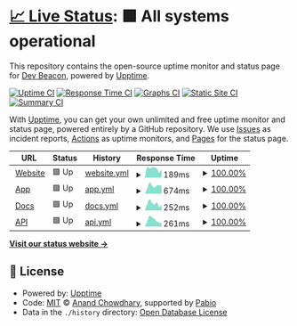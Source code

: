 # [📈 Live Status](https://status.devbeacon.io): <!--live status--> **🟩 All systems operational**

This repository contains the open-source uptime monitor and status page for [Dev Beacon](https://devbeacon.io/), powered by [Upptime](https://github.com/upptime/upptime).

[![Uptime CI](https://github.com/devbeacon-io/status/workflows/Uptime%20CI/badge.svg)](https://github.com/devbeacon-io/status/actions?query=workflow%3A%22Uptime+CI%22)
[![Response Time CI](https://github.com/devbeacon-io/status/workflows/Response%20Time%20CI/badge.svg)](https://github.com/devbeacon-io/status/actions?query=workflow%3A%22Response+Time+CI%22)
[![Graphs CI](https://github.com/devbeacon-io/status/workflows/Graphs%20CI/badge.svg)](https://github.com/devbeacon-io/status/actions?query=workflow%3A%22Graphs+CI%22)
[![Static Site CI](https://github.com/devbeacon-io/status/workflows/Static%20Site%20CI/badge.svg)](https://github.com/devbeacon-io/status/actions?query=workflow%3A%22Static+Site+CI%22)
[![Summary CI](https://github.com/devbeacon-io/status/workflows/Summary%20CI/badge.svg)](https://github.com/devbeacon-io/status/actions?query=workflow%3A%22Summary+CI%22)

With [Upptime](https://upptime.js.org), you can get your own unlimited and free uptime monitor and status page, powered entirely by a GitHub repository. We use [Issues](https://github.com/devbeacon-io/status/issues) as incident reports, [Actions](https://github.com/devbeacon-io/status/actions) as uptime monitors, and [Pages](https://status.devbeacon.io) for the status page.

<!--start: status pages-->
<!-- This summary is generated by Upptime (https://github.com/upptime/upptime) -->
<!-- Do not edit this manually, your changes will be overwritten -->
<!-- prettier-ignore -->
| URL | Status | History | Response Time | Uptime |
| --- | ------ | ------- | ------------- | ------ |
| <img alt="" src="https://icons.duckduckgo.com/ip3/devbeacon.io.ico" height="13"> [Website](https://devbeacon.io) | 🟩 Up | [website.yml](https://github.com/devbeacon-io/status/commits/HEAD/history/website.yml) | <details><summary><img alt="Response time graph" src="./graphs/website/response-time-week.png" height="20"> 189ms</summary><br><a href="https://status.devbeacon.io/history/website"><img alt="Response time 188" src="https://img.shields.io/endpoint?url=https%3A%2F%2Fraw.githubusercontent.com%2Fdevbeacon-io%2Fstatus%2FHEAD%2Fapi%2Fwebsite%2Fresponse-time.json"></a><br><a href="https://status.devbeacon.io/history/website"><img alt="24-hour response time 178" src="https://img.shields.io/endpoint?url=https%3A%2F%2Fraw.githubusercontent.com%2Fdevbeacon-io%2Fstatus%2FHEAD%2Fapi%2Fwebsite%2Fresponse-time-day.json"></a><br><a href="https://status.devbeacon.io/history/website"><img alt="7-day response time 189" src="https://img.shields.io/endpoint?url=https%3A%2F%2Fraw.githubusercontent.com%2Fdevbeacon-io%2Fstatus%2FHEAD%2Fapi%2Fwebsite%2Fresponse-time-week.json"></a><br><a href="https://status.devbeacon.io/history/website"><img alt="30-day response time 181" src="https://img.shields.io/endpoint?url=https%3A%2F%2Fraw.githubusercontent.com%2Fdevbeacon-io%2Fstatus%2FHEAD%2Fapi%2Fwebsite%2Fresponse-time-month.json"></a><br><a href="https://status.devbeacon.io/history/website"><img alt="1-year response time 188" src="https://img.shields.io/endpoint?url=https%3A%2F%2Fraw.githubusercontent.com%2Fdevbeacon-io%2Fstatus%2FHEAD%2Fapi%2Fwebsite%2Fresponse-time-year.json"></a></details> | <details><summary><a href="https://status.devbeacon.io/history/website">100.00%</a></summary><a href="https://status.devbeacon.io/history/website"><img alt="All-time uptime 100.00%" src="https://img.shields.io/endpoint?url=https%3A%2F%2Fraw.githubusercontent.com%2Fdevbeacon-io%2Fstatus%2FHEAD%2Fapi%2Fwebsite%2Fuptime.json"></a><br><a href="https://status.devbeacon.io/history/website"><img alt="24-hour uptime 100.00%" src="https://img.shields.io/endpoint?url=https%3A%2F%2Fraw.githubusercontent.com%2Fdevbeacon-io%2Fstatus%2FHEAD%2Fapi%2Fwebsite%2Fuptime-day.json"></a><br><a href="https://status.devbeacon.io/history/website"><img alt="7-day uptime 100.00%" src="https://img.shields.io/endpoint?url=https%3A%2F%2Fraw.githubusercontent.com%2Fdevbeacon-io%2Fstatus%2FHEAD%2Fapi%2Fwebsite%2Fuptime-week.json"></a><br><a href="https://status.devbeacon.io/history/website"><img alt="30-day uptime 100.00%" src="https://img.shields.io/endpoint?url=https%3A%2F%2Fraw.githubusercontent.com%2Fdevbeacon-io%2Fstatus%2FHEAD%2Fapi%2Fwebsite%2Fuptime-month.json"></a><br><a href="https://status.devbeacon.io/history/website"><img alt="1-year uptime 100.00%" src="https://img.shields.io/endpoint?url=https%3A%2F%2Fraw.githubusercontent.com%2Fdevbeacon-io%2Fstatus%2FHEAD%2Fapi%2Fwebsite%2Fuptime-year.json"></a></details>
| <img alt="" src="https://icons.duckduckgo.com/ip3/app.devbeacon.io.ico" height="13"> [App](https://app.devbeacon.io) | 🟩 Up | [app.yml](https://github.com/devbeacon-io/status/commits/HEAD/history/app.yml) | <details><summary><img alt="Response time graph" src="./graphs/app/response-time-week.png" height="20"> 674ms</summary><br><a href="https://status.devbeacon.io/history/app"><img alt="Response time 476" src="https://img.shields.io/endpoint?url=https%3A%2F%2Fraw.githubusercontent.com%2Fdevbeacon-io%2Fstatus%2FHEAD%2Fapi%2Fapp%2Fresponse-time.json"></a><br><a href="https://status.devbeacon.io/history/app"><img alt="24-hour response time 680" src="https://img.shields.io/endpoint?url=https%3A%2F%2Fraw.githubusercontent.com%2Fdevbeacon-io%2Fstatus%2FHEAD%2Fapi%2Fapp%2Fresponse-time-day.json"></a><br><a href="https://status.devbeacon.io/history/app"><img alt="7-day response time 674" src="https://img.shields.io/endpoint?url=https%3A%2F%2Fraw.githubusercontent.com%2Fdevbeacon-io%2Fstatus%2FHEAD%2Fapi%2Fapp%2Fresponse-time-week.json"></a><br><a href="https://status.devbeacon.io/history/app"><img alt="30-day response time 616" src="https://img.shields.io/endpoint?url=https%3A%2F%2Fraw.githubusercontent.com%2Fdevbeacon-io%2Fstatus%2FHEAD%2Fapi%2Fapp%2Fresponse-time-month.json"></a><br><a href="https://status.devbeacon.io/history/app"><img alt="1-year response time 476" src="https://img.shields.io/endpoint?url=https%3A%2F%2Fraw.githubusercontent.com%2Fdevbeacon-io%2Fstatus%2FHEAD%2Fapi%2Fapp%2Fresponse-time-year.json"></a></details> | <details><summary><a href="https://status.devbeacon.io/history/app">100.00%</a></summary><a href="https://status.devbeacon.io/history/app"><img alt="All-time uptime 99.97%" src="https://img.shields.io/endpoint?url=https%3A%2F%2Fraw.githubusercontent.com%2Fdevbeacon-io%2Fstatus%2FHEAD%2Fapi%2Fapp%2Fuptime.json"></a><br><a href="https://status.devbeacon.io/history/app"><img alt="24-hour uptime 100.00%" src="https://img.shields.io/endpoint?url=https%3A%2F%2Fraw.githubusercontent.com%2Fdevbeacon-io%2Fstatus%2FHEAD%2Fapi%2Fapp%2Fuptime-day.json"></a><br><a href="https://status.devbeacon.io/history/app"><img alt="7-day uptime 100.00%" src="https://img.shields.io/endpoint?url=https%3A%2F%2Fraw.githubusercontent.com%2Fdevbeacon-io%2Fstatus%2FHEAD%2Fapi%2Fapp%2Fuptime-week.json"></a><br><a href="https://status.devbeacon.io/history/app"><img alt="30-day uptime 100.00%" src="https://img.shields.io/endpoint?url=https%3A%2F%2Fraw.githubusercontent.com%2Fdevbeacon-io%2Fstatus%2FHEAD%2Fapi%2Fapp%2Fuptime-month.json"></a><br><a href="https://status.devbeacon.io/history/app"><img alt="1-year uptime 99.97%" src="https://img.shields.io/endpoint?url=https%3A%2F%2Fraw.githubusercontent.com%2Fdevbeacon-io%2Fstatus%2FHEAD%2Fapi%2Fapp%2Fuptime-year.json"></a></details>
| <img alt="" src="https://icons.duckduckgo.com/ip3/docs.devbeacon.io.ico" height="13"> [Docs](https://docs.devbeacon.io) | 🟩 Up | [docs.yml](https://github.com/devbeacon-io/status/commits/HEAD/history/docs.yml) | <details><summary><img alt="Response time graph" src="./graphs/docs/response-time-week.png" height="20"> 252ms</summary><br><a href="https://status.devbeacon.io/history/docs"><img alt="Response time 187" src="https://img.shields.io/endpoint?url=https%3A%2F%2Fraw.githubusercontent.com%2Fdevbeacon-io%2Fstatus%2FHEAD%2Fapi%2Fdocs%2Fresponse-time.json"></a><br><a href="https://status.devbeacon.io/history/docs"><img alt="24-hour response time 114" src="https://img.shields.io/endpoint?url=https%3A%2F%2Fraw.githubusercontent.com%2Fdevbeacon-io%2Fstatus%2FHEAD%2Fapi%2Fdocs%2Fresponse-time-day.json"></a><br><a href="https://status.devbeacon.io/history/docs"><img alt="7-day response time 252" src="https://img.shields.io/endpoint?url=https%3A%2F%2Fraw.githubusercontent.com%2Fdevbeacon-io%2Fstatus%2FHEAD%2Fapi%2Fdocs%2Fresponse-time-week.json"></a><br><a href="https://status.devbeacon.io/history/docs"><img alt="30-day response time 193" src="https://img.shields.io/endpoint?url=https%3A%2F%2Fraw.githubusercontent.com%2Fdevbeacon-io%2Fstatus%2FHEAD%2Fapi%2Fdocs%2Fresponse-time-month.json"></a><br><a href="https://status.devbeacon.io/history/docs"><img alt="1-year response time 187" src="https://img.shields.io/endpoint?url=https%3A%2F%2Fraw.githubusercontent.com%2Fdevbeacon-io%2Fstatus%2FHEAD%2Fapi%2Fdocs%2Fresponse-time-year.json"></a></details> | <details><summary><a href="https://status.devbeacon.io/history/docs">100.00%</a></summary><a href="https://status.devbeacon.io/history/docs"><img alt="All-time uptime 100.00%" src="https://img.shields.io/endpoint?url=https%3A%2F%2Fraw.githubusercontent.com%2Fdevbeacon-io%2Fstatus%2FHEAD%2Fapi%2Fdocs%2Fuptime.json"></a><br><a href="https://status.devbeacon.io/history/docs"><img alt="24-hour uptime 100.00%" src="https://img.shields.io/endpoint?url=https%3A%2F%2Fraw.githubusercontent.com%2Fdevbeacon-io%2Fstatus%2FHEAD%2Fapi%2Fdocs%2Fuptime-day.json"></a><br><a href="https://status.devbeacon.io/history/docs"><img alt="7-day uptime 100.00%" src="https://img.shields.io/endpoint?url=https%3A%2F%2Fraw.githubusercontent.com%2Fdevbeacon-io%2Fstatus%2FHEAD%2Fapi%2Fdocs%2Fuptime-week.json"></a><br><a href="https://status.devbeacon.io/history/docs"><img alt="30-day uptime 100.00%" src="https://img.shields.io/endpoint?url=https%3A%2F%2Fraw.githubusercontent.com%2Fdevbeacon-io%2Fstatus%2FHEAD%2Fapi%2Fdocs%2Fuptime-month.json"></a><br><a href="https://status.devbeacon.io/history/docs"><img alt="1-year uptime 100.00%" src="https://img.shields.io/endpoint?url=https%3A%2F%2Fraw.githubusercontent.com%2Fdevbeacon-io%2Fstatus%2FHEAD%2Fapi%2Fdocs%2Fuptime-year.json"></a></details>
| <img alt="" src="https://icons.duckduckgo.com/ip3/api.devbeacon.io.ico" height="13"> [API](https://api.devbeacon.io) | 🟩 Up | [api.yml](https://github.com/devbeacon-io/status/commits/HEAD/history/api.yml) | <details><summary><img alt="Response time graph" src="./graphs/api/response-time-week.png" height="20"> 261ms</summary><br><a href="https://status.devbeacon.io/history/api"><img alt="Response time 239" src="https://img.shields.io/endpoint?url=https%3A%2F%2Fraw.githubusercontent.com%2Fdevbeacon-io%2Fstatus%2FHEAD%2Fapi%2Fapi%2Fresponse-time.json"></a><br><a href="https://status.devbeacon.io/history/api"><img alt="24-hour response time 251" src="https://img.shields.io/endpoint?url=https%3A%2F%2Fraw.githubusercontent.com%2Fdevbeacon-io%2Fstatus%2FHEAD%2Fapi%2Fapi%2Fresponse-time-day.json"></a><br><a href="https://status.devbeacon.io/history/api"><img alt="7-day response time 261" src="https://img.shields.io/endpoint?url=https%3A%2F%2Fraw.githubusercontent.com%2Fdevbeacon-io%2Fstatus%2FHEAD%2Fapi%2Fapi%2Fresponse-time-week.json"></a><br><a href="https://status.devbeacon.io/history/api"><img alt="30-day response time 236" src="https://img.shields.io/endpoint?url=https%3A%2F%2Fraw.githubusercontent.com%2Fdevbeacon-io%2Fstatus%2FHEAD%2Fapi%2Fapi%2Fresponse-time-month.json"></a><br><a href="https://status.devbeacon.io/history/api"><img alt="1-year response time 239" src="https://img.shields.io/endpoint?url=https%3A%2F%2Fraw.githubusercontent.com%2Fdevbeacon-io%2Fstatus%2FHEAD%2Fapi%2Fapi%2Fresponse-time-year.json"></a></details> | <details><summary><a href="https://status.devbeacon.io/history/api">100.00%</a></summary><a href="https://status.devbeacon.io/history/api"><img alt="All-time uptime 99.99%" src="https://img.shields.io/endpoint?url=https%3A%2F%2Fraw.githubusercontent.com%2Fdevbeacon-io%2Fstatus%2FHEAD%2Fapi%2Fapi%2Fuptime.json"></a><br><a href="https://status.devbeacon.io/history/api"><img alt="24-hour uptime 100.00%" src="https://img.shields.io/endpoint?url=https%3A%2F%2Fraw.githubusercontent.com%2Fdevbeacon-io%2Fstatus%2FHEAD%2Fapi%2Fapi%2Fuptime-day.json"></a><br><a href="https://status.devbeacon.io/history/api"><img alt="7-day uptime 100.00%" src="https://img.shields.io/endpoint?url=https%3A%2F%2Fraw.githubusercontent.com%2Fdevbeacon-io%2Fstatus%2FHEAD%2Fapi%2Fapi%2Fuptime-week.json"></a><br><a href="https://status.devbeacon.io/history/api"><img alt="30-day uptime 100.00%" src="https://img.shields.io/endpoint?url=https%3A%2F%2Fraw.githubusercontent.com%2Fdevbeacon-io%2Fstatus%2FHEAD%2Fapi%2Fapi%2Fuptime-month.json"></a><br><a href="https://status.devbeacon.io/history/api"><img alt="1-year uptime 99.99%" src="https://img.shields.io/endpoint?url=https%3A%2F%2Fraw.githubusercontent.com%2Fdevbeacon-io%2Fstatus%2FHEAD%2Fapi%2Fapi%2Fuptime-year.json"></a></details>

<!--end: status pages-->

[**Visit our status website →**](https://status.devbeacon.io)

## 📄 License

- Powered by: [Upptime](https://github.com/upptime/upptime)
- Code: [MIT](./LICENSE) © [Anand Chowdhary](https://anandchowdhary.com), supported by [Pabio](https://pabio.com)
- Data in the `./history` directory: [Open Database License](https://opendatacommons.org/licenses/odbl/1-0/)
